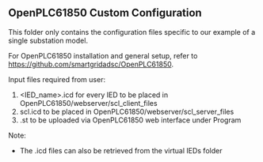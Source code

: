 ## OpenPLC61850 Custom Configuration

This folder only contains the configuration files specific to our example of a single substation model.

For OpenPLC61850 installation and general setup, refer to https://github.com/smartgridadsc/OpenPLC61850.

Input files required from user:
1) <IED_name>.icd for every IED to be placed in OpenPLC61850/webserver/scl_client_files
2) scl.icd to be placed in OpenPLC61850/webserver/scl_server_files
3) <model>.st to be uploaded via OpenPLC61850 web interface under Program

Note:  
- The .icd files can also be retrieved from the virtual IEDs folder
